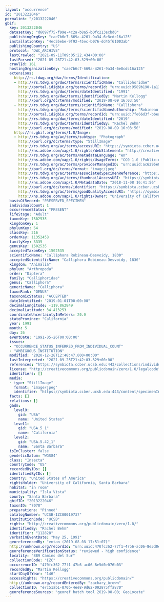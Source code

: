 ```yaml
---
layout: "occurrence"
id: "2013222046"
permalink: "/2013222046"
gbif:
  key: 2013222046
  datasetKey: "d6097f75-f99e-4c2a-b8a5-b0fc213ecbd0"
  publishingOrgKey: "cae7b6c7-669a-4261-9a34-6e8cdc16a125"
  installationKey: "4ec55ebe-9f92-45ec-b076-dd45f61003ab"
  publishingCountry: "US"
  protocol: "DWC_ARCHIVE"
  lastCrawled: "2021-09-11T09:05:22.434+00:00"
  lastParsed: "2021-09-23T21:42:03.329+00:00"
  crawlId: 161
  hostingOrganizationKey: "cae7b6c7-669a-4261-9a34-6e8cdc16a125"
  extensions:
    http://rs.tdwg.org/dwc/terms/Identification:
    - http://rs.tdwg.org/dwc/terms/scientificName: "Calliphoridae"
      http://portal.idigbio.org/terms/recordId: "urn:uuid:9589b190-1a13-423b-8425-c981a227b6af"
      http://rs.tdwg.org/dwc/terms/dateIdentified: "1991"
      http://rs.tdwg.org/dwc/terms/identifiedBy: "Martin Kellogg"
      http://purl.org/dc/terms/modified: "2019-08-09 16:03:50"
    - http://rs.tdwg.org/dwc/terms/scientificName: "Calliphora"
      http://rs.tdwg.org/dwc/terms/scientificNameAuthorship: "Robineau-Desvoidy 1830"
      http://portal.idigbio.org/terms/recordId: "urn:uuid:7fe66d3f-bbea-4d49-9759-4e90b2816f65"
      http://rs.tdwg.org/dwc/terms/dateIdentified: "2019"
      http://rs.tdwg.org/dwc/terms/identifiedBy: "Rachel Behm"
      http://purl.org/dc/terms/modified: "2019-08-09 16:03:50"
    http://rs.gbif.org/terms/1.0/Image:
    - http://rs.tdwg.org/ac/terms/subtype: "Photograph"
      http://purl.org/dc/terms/type: "StillImage"
      http://rs.tdwg.org/ac/terms/accessURI: "https://symbiota.ccber.ucsb.edu:443/content/specimenImages/UCSB_IZC/UCSB-IZC00019/UCSB-IZC00019737_lg.jpg"
      http://ns.adobe.com/xap/1.0/rights/WebStatement: "http://creativecommons.org/publicdomain/zero/1.0/"
      http://rs.tdwg.org/ac/terms/metadataLanguage: "en"
      http://ns.adobe.com/xap/1.0/rights/UsageTerms: "CC0 1.0 (Public-domain)"
      http://rs.tdwg.org/ac/terms/providerManagedID: "urn:uuid:ac6295e8-70bf-4a5c-9522-f9e6cd9a3490"
      http://purl.org/dc/terms/format: "image/jpeg"
      http://rs.tdwg.org/ac/terms/associatedSpecimenReference: "https://symbiota.ccber.ucsb.edu:443/collections/individual/index.php?occid=112828"
      http://rs.tdwg.org/ac/terms/thumbnailAccessURI: "https://symbiota.ccber.ucsb.edu:443/content/specimenImages/UCSB_IZC/UCSB-IZC00019/UCSB-IZC00019737_tn.jpg"
      http://ns.adobe.com/xap/1.0/MetadataDate: "2018-11-08 16:41:56"
      http://purl.org/dc/terms/identifier: "https://symbiota.ccber.ucsb.edu:443/content/specimenImages/UCSB_IZC/UCSB-IZC00019/UCSB-IZC00019737_lg.jpg"
      http://rs.tdwg.org/ac/terms/goodQualityAccessURI: "https://symbiota.ccber.ucsb.edu:443/content/specimenImages/UCSB_IZC/UCSB-IZC00019/UCSB-IZC00019737.jpg"
      http://ns.adobe.com/xap/1.0/rights/Owner: "University of California, Santa Barbara"
  basisOfRecord: "PRESERVED_SPECIMEN"
  individualCount: 1
  occurrenceStatus: "PRESENT"
  lifeStage: "Adult"
  taxonKey: 1502535
  kingdomKey: 1
  phylumKey: 54
  classKey: 216
  orderKey: 11352458
  familyKey: 3335
  genusKey: 1502535
  acceptedTaxonKey: 1502535
  scientificName: "Calliphora Robineau-Desvoidy, 1830"
  acceptedScientificName: "Calliphora Robineau-Desvoidy, 1830"
  kingdom: "Animalia"
  phylum: "Arthropoda"
  order: "Diptera"
  family: "Calliphoridae"
  genus: "Calliphora"
  genericName: "Calliphora"
  taxonRank: "GENUS"
  taxonomicStatus: "ACCEPTED"
  dateIdentified: "2019-01-01T00:00:00"
  decimalLongitude: -119.862849
  decimalLatitude: 34.413253
  coordinateUncertaintyInMeters: 20.0
  stateProvince: "California"
  year: 1991
  month: 5
  day: 26
  eventDate: "1991-05-26T00:00:00"
  issues:
  - "OCCURRENCE_STATUS_INFERRED_FROM_INDIVIDUAL_COUNT"
  - "AMBIGUOUS_INSTITUTION"
  modified: "2020-12-28T12:48:47.000+00:00"
  lastInterpreted: "2021-09-23T21:42:03.329+00:00"
  references: "https://symbiota.ccber.ucsb.edu:443/collections/individual/index.php?occid=112828"
  license: "http://creativecommons.org/publicdomain/zero/1.0/legalcode"
  identifiers: []
  media:
  - type: "StillImage"
    format: "image/jpeg"
    identifier: "https://symbiota.ccber.ucsb.edu:443/content/specimenImages/UCSB_IZC/UCSB-IZC00019/UCSB-IZC00019737_lg.jpg"
  facts: []
  relations: []
  gadm:
    level0:
      gid: "USA"
      name: "United States"
    level1:
      gid: "USA.5_1"
      name: "California"
    level2:
      gid: "USA.5.42_1"
      name: "Santa Barbara"
  isInCluster: false
  geodeticDatum: "WGS84"
  class: "Insecta"
  countryCode: "US"
  recordedByIDs: []
  identifiedByIDs: []
  country: "United States of America"
  rightsHolder: "University of California, Santa Barbara"
  habitat: "in room"
  municipality: "Isla Vista"
  county: "Santa Barbara"
  gbifID: "2013222046"
  taxonID: "7078"
  preparations: "Pinned"
  catalogNumber: "UCSB-IZC00019737"
  institutionCode: "UCSB"
  rights: "http://creativecommons.org/publicdomain/zero/1.0/"
  identifiedBy: "Rachel Behm"
  identifier: "112828"
  verbatimEventDate: "May 25, 1991"
  georeferencedBy: "entan (2019-08-08 17:51:07)"
  http://unknown.org/recordId: "urn:uuid:470fc362-77f1-47b6-ac06-8e5d0e076b03"
  georeferenceVerificationStatus: "reviewed - high confidence"
  locality: "889 Camino del Sur"
  collectionCode: "IZC"
  occurrenceID: "470fc362-77f1-47b6-ac06-8e5d0e076b03"
  recordedBy: "Martin Kellogg"
  startDayOfYear: "146"
  accessRights: "https://creativecommons.org/publicdomain/"
  http://unknown.org/recordEnteredBy: "zachary_brown"
  collectionID: "e7c51ab1-870b-4ee8-9d62-092875ffa870"
  georeferenceSources: "georef batch tool 2019-08-08; GeoLocate"
---
```

